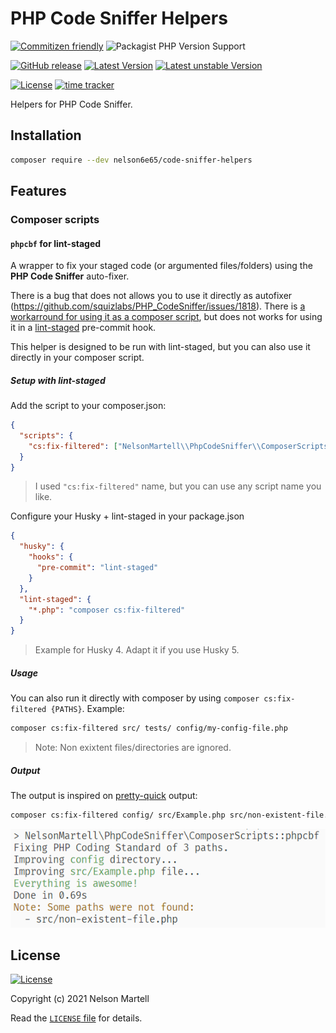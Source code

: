 # PHP Code Sniffer Helpers

[![Commitizen friendly](https://img.shields.io/badge/commitizen-friendly-brightgreen.svg)](http://commitizen.github.io/cz-cli/)
![Packagist PHP Version Support](https://img.shields.io/packagist/php-v/nelson6e65/code-sniffer-helpers)

[![GitHub release](https://img.shields.io/github/tag/nelson6e65/php-code-sniffer-helpers.svg?logo=github)](https://github.com/nelson6e65/php-code-sniffer-helpers/tags)
[![Latest Version](https://img.shields.io/packagist/v/nelson6e65/code-sniffer-helpers.svg?label=stable)](https://packagist.org/packages/nelson6e65/code-sniffer-helpers)
[![Latest unstable Version](https://img.shields.io/packagist/vpre/nelson6e65/code-sniffer-helpers.svg?label=unstable)](https://packagist.org/packages/nelson6e65/code-sniffer-helpers#dev-main)

[![License](https://img.shields.io/github/license/nelson6e65/php-code-sniffer-helpers.svg)](LICENSE)
[![time tracker](https://wakatime.com/badge/github/nelson6e65/php-code-sniffer-helpers.svg)](https://wakatime.com/badge/github/nelson6e65/php-code-sniffer-helpers)

Helpers for PHP Code Sniffer.

## Installation

```sh
composer require --dev nelson6e65/code-sniffer-helpers
```

## Features

### Composer scripts

#### `phpcbf` for lint-staged

A wrapper to fix your staged code (or argumented files/folders) using the **PHP Code Sniffer** auto-fixer.

There is a bug that does not allows you to use it directly as autofixer (https://github.com/squizlabs/PHP_CodeSniffer/issues/1818). There is [a workarround for using it as a composer script](https://github.com/squizlabs/PHP_CodeSniffer/issues/1818#issuecomment-735620637), but does not works for using it in a [lint-staged](https://github.com/okonet/lint-staged) pre-commit hook.

This helper is designed to be run with lint-staged, but you can also use it directly in your composer script.

##### Setup with lint-staged

Add the script to your composer.json:

```json
{
  "scripts": {
    "cs:fix-filtered": ["NelsonMartell\\PhpCodeSniffer\\ComposerScripts::phpcbf"]
  }
}
```

> I used `"cs:fix-filtered"` name, but you can use any script name you like.

Configure your Husky + lint-staged in your package.json

```json
{
  "husky": {
    "hooks": {
      "pre-commit": "lint-staged"
    }
  },
  "lint-staged": {
    "*.php": "composer cs:fix-filtered"
  }
}
```

> Example for Husky 4. Adapt it if you use Husky 5.

##### Usage

You can also run it directly with composer by using `composer cs:fix-filtered {PATHS}`. Example:

```sh
composer cs:fix-filtered src/ tests/ config/my-config-file.php
```

> Note: Non exixtent files/directories are ignored.

##### Output

The output is inspired on [pretty-quick](https://github.com/azz/pretty-quick) output:

```sh
composer cs:fix-filtered config/ src/Example.php src/non-existent-file.php
```

![output1](.github/screenshots/output1.png)

## License

[![License](https://img.shields.io/github/license/nelson6e65/php-code-sniffer-helpers.svg)](LICENSE)

Copyright (c) 2021 Nelson Martell

Read the [`LICENSE` file](LICENSE) for details.
